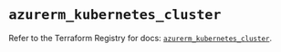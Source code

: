 # `azurerm_kubernetes_cluster`

Refer to the Terraform Registry for docs: [`azurerm_kubernetes_cluster`](https://registry.terraform.io/providers/hashicorp/azurerm/3.104.2/docs/resources/kubernetes_cluster).
